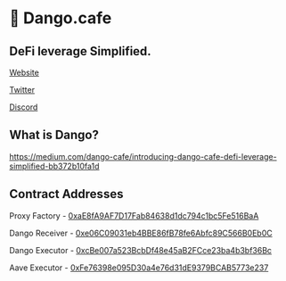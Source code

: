 # 🍡 Dango.cafe
## DeFi leverage Simplified. 

[Website](https://dango.cafe/)

[Twitter](https://twitter.com/0xDango/)

[Discord](https://discord.com/invite/gjhua34XXW)

## What is Dango?

https://medium.com/dango-cafe/introducing-dango-cafe-defi-leverage-simplified-bb372b10fa1d

## Contract Addresses

Proxy Factory - [0xaE8fA9AF7D17Fab84638d1dc794c1bc5Fe516BaA](https://dashboard.tenderly.co/contract/polygon/0xaE8fA9AF7D17Fab84638d1dc794c1bc5Fe516BaA/source)

Dango Receiver - [0xe06C09031eb4BBE86fB78fe6Abfc89C566B0Eb0C](https://dashboard.tenderly.co/contract/polygon/0xe06C09031eb4BBE86fB78fe6Abfc89C566B0Eb0C/source)

Dango Executor - [0xcBe007a523BcbDf48e45aB2FCce23ba4b3bf36Bc](https://dashboard.tenderly.co/contract/polygon/0xcBe007a523BcbDf48e45aB2FCce23ba4b3bf36Bc/source)

Aave Executor - [0xFe76398e095D30a4e76d31dE9379BCAB5773e237](https://dashboard.tenderly.co/contract/polygon/0xFe76398e095D30a4e76d31dE9379BCAB5773e237/source)
